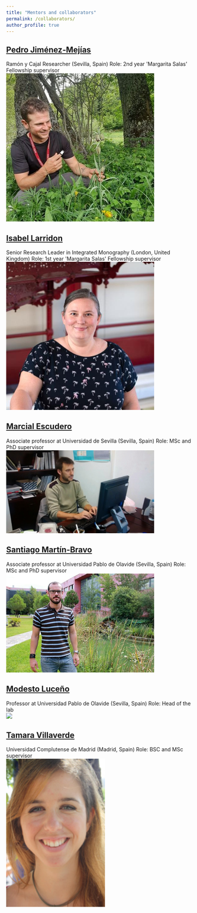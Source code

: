 ```yaml
---
title: "Mentors and collaborators"
permalink: /collaborators/
author_profile: true
---
```

## [Pedro Jiménez-Mejías](https://www.researchgate.net/profile/Pedro-Jimenez-Mejias)
Ramón y Cajal Researcher (Sevilla, Spain)
Role: 2nd year 'Margarita Salas' Fellowship supervisor
<br/><img src='/images/collaborators/jimenez-mejias.jpg' width="400"/>

## [Isabel Larridon](https://www.kew.org/science/our-science/people/isabel-larridon)
Senior Research Leader in Integrated Monography (London, United Kingdom)
Role: 1st year 'Margarita Salas' Fellowship supervisor
<br/><img src='/images/collaborators/larridon.jpg' width="400"/>

## [Marcial Escudero](https://marcialescuderolab.weebly.com/)
Associate professor at Universidad de Sevilla (Sevilla, Spain)
Role: MSc and PhD supervisor
<br/><img src='/images/collaborators/escudero.jpg' width="400"/>

## [Santiago Martín-Bravo](https://sites.google.com/site/smarbra/home)
Associate professor at Universidad Pablo de Olavide (Sevilla, Spain)
Role: MSc and PhD supervisor
<br/><img src='/images/collaborators/martin-bravo.jpg' width="400"/>

## [Modesto Luceño](https://www.upo.es/bmib/contenido?pag=/portal/upo/profesores/mlucgar/profesor&menuid=25262&vE=)
Professor at Universidad Pablo de Olavide (Sevilla, Spain)
Role: Head of the lab
<br/><img src='/images/collaborators/luceño.jpg' width="400"/>

## [Tamara Villaverde](https://www.researchgate.net/profile/Tamara-Villaverde)
Universidad Complutense de Madrid (Madrid, Spain)
Role: BSC and MSc supervisor
<br/><img src='/images/collaborators/tamara.jpg' height="400"/>
